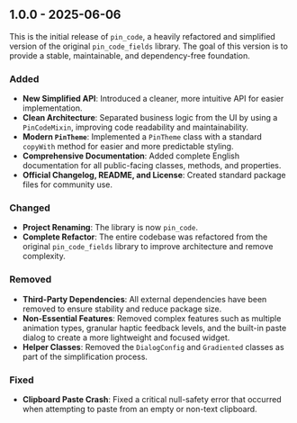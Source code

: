 ## 1.0.0 - 2025-06-06

This is the initial release of `pin_code`, a heavily refactored and simplified version of the original `pin_code_fields` library. The goal of this version is to provide a stable, maintainable, and dependency-free foundation.

### Added

-   **New Simplified API**: Introduced a cleaner, more intuitive API for easier implementation.
-   **Clean Architecture**: Separated business logic from the UI by using a `PinCodeMixin`, improving code readability and maintainability.
-   **Modern `PinTheme`**: Implemented a `PinTheme` class with a standard `copyWith` method for easier and more predictable styling.
-   **Comprehensive Documentation**: Added complete English documentation for all public-facing classes, methods, and properties.
-   **Official Changelog, README, and License**: Created standard package files for community use.

### Changed

-   **Project Renaming**: The library is now `pin_code`.
-   **Complete Refactor**: The entire codebase was refactored from the original `pin_code_fields` library to improve architecture and remove complexity.

### Removed

-   **Third-Party Dependencies**: All external dependencies have been removed to ensure stability and reduce package size.
-   **Non-Essential Features**: Removed complex features such as multiple animation types, granular haptic feedback levels, and the built-in paste dialog to create a more lightweight and focused widget.
-   **Helper Classes**: Removed the `DialogConfig` and `Gradiented` classes as part of the simplification process.

### Fixed

-   **Clipboard Paste Crash**: Fixed a critical null-safety error that occurred when attempting to paste from an empty or non-text clipboard.